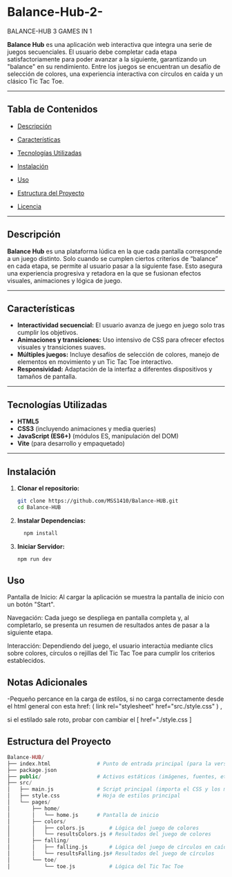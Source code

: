 # Balance-Hub-2-
BALANCE-HUB 3 GAMES IN 1



**Balance Hub** es una aplicación web interactiva que integra una serie de juegos secuenciales. El usuario debe completar cada etapa satisfactoriamente para poder avanzar a la siguiente, garantizando un "balance" en su rendimiento. Entre los juegos se encuentran un desafío de selección de colores, una experiencia interactiva con círculos en caída y un clásico Tic Tac Toe.

---

## Tabla de Contenidos

- [Descripción](#descripción)
- [Características](#características)
- [Tecnologías Utilizadas](#tecnologías-utilizadas)
- [Instalación](#instalación)
- [Uso](#uso)
- [Estructura del Proyecto](#estructura-del-proyecto)


- [Licencia](#licencia)

---

## Descripción

**Balance Hub** es una plataforma lúdica en la que cada pantalla corresponde a un juego distinto. Solo cuando se cumplen ciertos criterios de “balance” en cada etapa, se permite al usuario pasar a la siguiente fase. Esto asegura una experiencia progresiva y retadora en la que se fusionan efectos visuales, animaciones y lógica de juego.

---

## Características

- **Interactividad secuencial:** El usuario avanza de juego en juego solo tras cumplir los objetivos.
- **Animaciones y transiciones:** Uso intensivo de CSS para ofrecer efectos visuales y transiciones suaves.
- **Múltiples juegos:** Incluye desafíos de selección de colores, manejo de elementos en movimiento y un Tic Tac Toe interactivo.
- **Responsividad:** Adaptación de la interfaz a diferentes dispositivos y tamaños de pantalla.

---

## Tecnologías Utilizadas

- **HTML5**
- **CSS3** (incluyendo animaciones y media queries)
- **JavaScript (ES6+)** (módulos ES, manipulación del DOM)
- **Vite** (para desarrollo y empaquetado)

---

## Instalación

1. **Clonar el repositorio:**

   ```bash
   git clone https://github.com/MSS1410/Balance-HUB.git
   cd Balance-HUB

2. **Instalar Dependencias:**

   ```bash
     npm install
   
4. **Iniciar Servidor:**
   
   ```bash
   npm run dev

   
## Uso

Pantalla de Inicio: Al cargar la aplicación se muestra la pantalla de inicio con un botón "Start".

Navegación: Cada juego se despliega en pantalla completa y, al completarlo, se presenta un resumen de resultados antes de pasar a la siguiente etapa.

Interacción: Dependiendo del juego, el usuario interactúa mediante clics sobre colores, círculos o rejillas del Tic Tac Toe para cumplir los criterios establecidos.


## Notas Adicionales

-Pequeño percance en la carga de estilos, si no carga correctamente desde el html general con esta href:
 ( link rel="stylesheet" href="src./style.css" ) ,
 
 si el estilado sale roto, probar con cambiar el [ href="./style.css ]



## Estructura del Proyecto

```php  
Balance-HUB/
├── index.html               # Punto de entrada principal (para la versión de desarrollo o como plantilla)
├── package.json
├── public/                  # Activos estáticos (imágenes, fuentes, etc.)
├── src/
│   ├── main.js              # Script principal (importa el CSS y los módulos de juego)
│   ├── style.css            # Hoja de estilos principal
│   └── pages/
│       ├── home/
│       │   └── home.js      # Pantalla de inicio
│       ├── colors/
│       │   ├── colors.js        # Lógica del juego de colores
│       │   └── resultsColors.js # Resultados del juego de colores
│       ├── falling/
│       │   ├── falling.js       # Lógica del juego de círculos en caída
│       │   └── resultsFalling.js# Resultados del juego de círculos
│       └── toe/
│           └── toe.js           # Lógica del Tic Tac Toe




